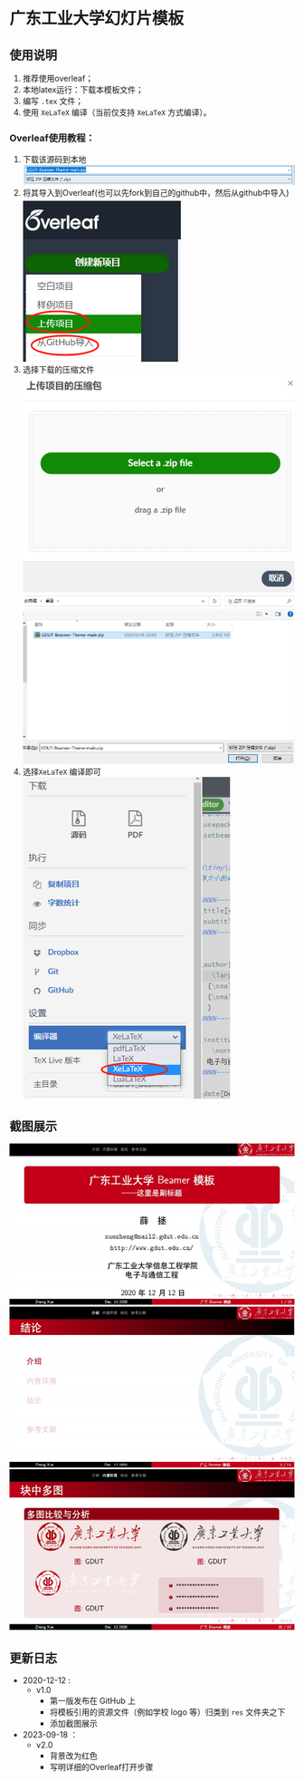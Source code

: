 # 广东工业大学幻灯片模板
## 使用说明
1. 推荐使用overleaf；
2. 本地latex运行：下载本模板文件；
3. 编写 ```.tex``` 文件；
4. 使用 ```XeLaTeX``` 编译（当前仅支持 ```XeLaTeX``` 方式编译）。

### Overleaf使用教程：
1. 下载该源码到本地
![Alt text](image-1.png)
2. 将其导入到Overleaf(也可以先fork到自己的github中，然后从github中导入)
![Alt text](image.png)
3. 选择下载的压缩文件
![Alt text](image-2.png)
![Alt text](image-3.png)
4. 选择```XeLaTeX``` 编译即可
![Alt text](image-4.png)

## 截图展示
![](figures/page_01.jpg)
![](figures/page_03.jpg)
![](figures/page_10.jpg)


## 更新日志
* 2020-12-12 :
  * v1.0 
    * 第一版发布在 GitHub 上
    * 将模板引用的资源文件（例如学校 logo 等）归类到 ```res``` 文件夹之下
    * 添加截图展示
* 2023-09-18 ：
  * v2.0
    * 背景改为红色 
    * 写明详细的Overleaf打开步骤 